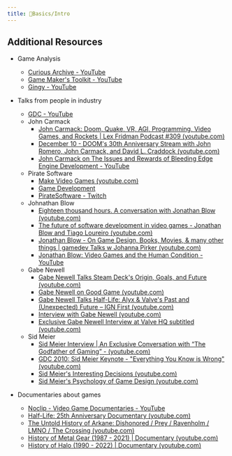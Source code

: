 ```yaml
---
title: 🌱Basics/Intro
---
```




## Additional Resources

- Game Analysis
	- [Curious Archive - YouTube](https://www.youtube.com/@CuriousArchive/videos)
	- [Game Maker's Toolkit - YouTube](https://www.youtube.com/@GMTK/videos)
	- [Gingy - YouTube](https://www.youtube.com/@Gingy/videos)
- Talks from people in industry
	- [GDC - YouTube](https://www.youtube.com/@Gdconf/videos)
	- John Carmack
		- [John Carmack: Doom, Quake, VR, AGI, Programming, Video Games, and Rockets | Lex Fridman Podcast #309 (youtube.com)](https://www.youtube.com/watch?v=I845O57ZSy4)
		- [December 10 - DOOM's 30th Anniversary Stream with John Romero, John Carmack, and David L. Craddock (youtube.com)](https://www.youtube.com/watch?v=QvAkaJsvAXs)
		- [John Carmack on The Issues and Rewards of Bleeding Edge Engine Development - YouTube](https://www.youtube.com/watch?v=YUF-07ab9wU)
	- Pirate Software
		- [Make Video Games (youtube.com)](https://www.youtube.com/watch?v=aMc-GKv5olA)
		- [Game Development](https://develop.games/)
		- [PirateSoftware - Twitch](https://www.twitch.tv/piratesoftware)
	- Johnathan Blow
		- [Eighteen thousand hours. A conversation with Jonathan Blow (youtube.com)](https://www.youtube.com/watch?v=bdr3056fXVs)
		- [The future of software development in video games - Jonathan Blow and Tiago Loureiro (youtube.com)](https://www.youtube.com/watch?v=aogNP2a2FYc)
		- [Jonathan Blow - On Game Design, Books, Movies, & many other things | gamedev Talks w Johanna Pirker (youtube.com)](https://www.youtube.com/watch?v=YuHNq46mAHk)
		- [Jonathan Blow: Video Games and the Human Condition - YouTube](https://www.youtube.com/watch?v=SqFu5O-oPmU&list=PLOuzkDu2bbHNSF7raNSs-V7AkN0Mb8jzc)
	- Gabe Newell
		- [Gabe Newell Talks Steam Deck's Origin, Goals, and Future (youtube.com)](https://www.youtube.com/watch?v=9kO6Dj2XNfY)
		- [Gabe Newell on Good Game (youtube.com)](https://www.youtube.com/watch?v=pLC_zZ5fqFk)
		- [Gabe Newell Talks Half-Life: Alyx & Valve's Past and (Unexpected) Future – IGN First (youtube.com)](https://www.youtube.com/watch?v=I0zXkwLs_lo)
		- [Interview with Gabe Newell (youtube.com)](https://www.youtube.com/watch?v=YpaNnX_9Q5s)
		- [Exclusive Gabe Newell Interview at Valve HQ subtitled (youtube.com)](https://www.youtube.com/watch?v=fkcIH6DeBUM)
	- Sid Meier
		- [Sid Meier Interview | An Exclusive Conversation with “The Godfather of Gaming” - (youtube.com)](https://www.youtube.com/watch?v=AqU0MXNrg3M)
		- [GDC 2010: Sid Meier Keynote - "Everything You Know is Wrong" (youtube.com)](https://www.youtube.com/watch?v=bY7aRJE-oOY)
		- [Sid Meier's Interesting Decisions (youtube.com)](https://www.youtube.com/watch?v=WggIdtrqgKg)
		- [Sid Meier's Psychology of Game Design (youtube.com)](https://www.youtube.com/watch?v=MtzCLd93SyU)

- Documentaries about games
	- [Noclip - Video Game Documentaries - YouTube](https://www.youtube.com/@NoclipDocs/featured)
	-  [Half-Life: 25th Anniversary Documentary (youtube.com)](https://www.youtube.com/watch?v=TbZ3HzvFEto)
	- [The Untold History of Arkane: Dishonored / Prey / Ravenholm / LMNO / The Crossing (youtube.com)](https://www.youtube.com/watch?v=h4kdqwdbZZ8)
	- [History of Metal Gear (1987 - 2021) | Documentary (youtube.com)](https://www.youtube.com/watch?v=Vhk8DFLW5nE)
	- [History of Halo (1990 - 2022) | Documentary (youtube.com)](https://www.youtube.com/watch?v=tEvGIeZ5gl8)